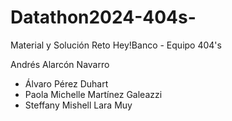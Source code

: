# Datathon2024-404s-
Material y Solución Reto Hey!Banco - Equipo 404's

Andrés Alarcón Navarro
 - Álvaro Pérez Duhart
- Paola Michelle Martínez Galeazzi 
- Steffany Mishell Lara Muy
